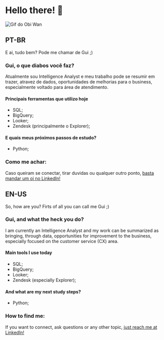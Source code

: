 # Hello there! 👋

![Gif do Obi Wan](https://i.pinimg.com/originals/e4/36/46/e436462fa7c309b4bf73273e6a85ed9d.gif)


## PT-BR

E ai, tudo bem? Pode me chamar de Gui ;) 

### Gui, o que diabos você faz? 

Atualmente sou Intelligence Analyst e meu trabalho pode se resumir em trazer, atravez de dados, oportunidades de melhorias para o business, especialmente voltado para área de atendimento. 

#### Principais ferramentas que utilizo hoje

- SQL; 
- BigQuery;
- Looker;
- Zendesk (principalmente o Explorer);

#### E quais meus próximos passos de estudo?

- Python;

### Como me achar:

Caso queiram se conectar, tirar duvidas ou qualquer outro ponto, [basta mandar um oi no LinkedIn!](https://www.linkedin.com/in/guilherme-alves-00695b229/)

## EN-US

So, how are you? Firts of all you can call me Gui ;) 

### Gui, and what the heck you do? 

I am currently an Intelligence Analyst and my work can be summarized as bringing, through data, opportunities for improvement to the business, especially focused on the customer service (CX) area. 

#### Main tools I use today

- SQL; 
- BigQuery;
- Looker;
- Zendesk (especially Explorer);

#### And what are my next study steps?

- Python;

### How to find me:

If you want to connect, ask questions or any other topic, [just reach me at LinkedIn!](https://www.linkedin.com/in/guilherme-alves-00695b229/)


<!--
**guilherme-alves4212/guilherme-alves4212** is a ✨ _special_ ✨ repository because its `README.md` (this file) appears on your GitHub profile.

Here are some ideas to get you started:

- 🔭 I’m currently working on ...
- 🌱 I’m currently learning ...
- 👯 I’m looking to collaborate on ...
- 🤔 I’m looking for help with ...
- 💬 Ask me about ...
- 📫 How to reach me: ...
- 😄 Pronouns: ...
- ⚡ Fun fact: ...
-->

